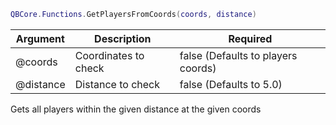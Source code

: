 ```lua
QBCore.Functions.GetPlayersFromCoords(coords, distance)
```


| Argument | Description | Required |
| ----------- | ----------- | ----------- |
| @coords | Coordinates to check | false (Defaults to players coords) |
| @distance | Distance to check | false (Defaults to 5.0) |

Gets all players within the given distance at the given coords